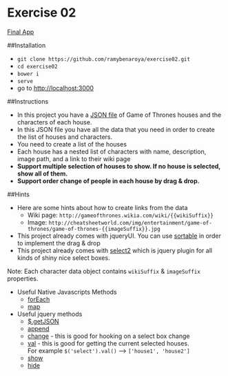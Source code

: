 # Exercise 02

[Final App](http://ramybenaroya.github.io/exercise02/)

##Installation
- `git clone https://github.com/ramybenaroya/exercise02.git`
- `cd exercise02`
- `bower i`
- `serve`
- go to [http://localhost:3000](http://localhost:3000)

##Instructions
- In this project you have a [JSON file](http://localhost:3000/game-of-thrones.json) of Game of Thrones houses and the characters of each house.
- In this JSON file you have all the data that you need in order to create the list of houses and characters.
- You need to create a list of the houses
- Each house has a nested list of characters with name, description, image path, and a link to their wiki page
- **Support multiple selection of houses to show. If no house is selected, show all of them.**
- **Support order change of people in each house by drag & drop.**

##Hints
- Here are some hints about how to create links from the data
	- Wiki page: `http://gameofthrones.wikia.com/wiki/{{wikiSuffix}}`
	- Image: `http://cheatsheetworld.com/img/entertainment/game-of-thrones/game-of-thrones-{{imageSuffix}}.jpg`
- This project already comes with jqueryUI. You can use [sortable](https://jqueryui.com/sortable/) in order to implement the drag & drop
- This project already comes with [select2](https://select2.github.io/) which is jquery plugin for all kinds of shiny nice select boxes.

Note: Each character data object contains `wikiSuffix` & `imageSuffix` properties.
- Useful Native Javascripts Methods
	- [forEach](https://developer.mozilla.org/en-US/docs/Web/JavaScript/Reference/Global_Objects/Array/forEach)
	- [map](https://developer.mozilla.org/en-US/docs/Web/JavaScript/Reference/Global_Objects/Array/map)
- Useful jquery methods
	- [$.getJSON](http://api.jquery.com/jquery.getjson/)
	- [append](http://api.jquery.com/append/)
	- [change](https://api.jquery.com/change/) - this is good for hooking on a select box change
	- [val](http://api.jquery.com/val/) - this is good for getting the current selected houses.  
		For example `$('select').val()` --> `['house1', 'house2']`
	- [show](http://api.jquery.com/show/)
	- [hide](http://api.jquery.com/hide/)


